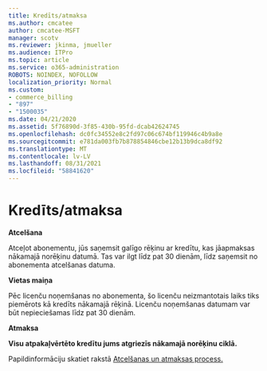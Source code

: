 ```yaml
---
title: Kredīts/atmaksa
ms.author: cmcatee
author: cmcatee-MSFT
manager: scotv
ms.reviewer: jkinma, jmueller
ms.audience: ITPro
ms.topic: article
ms.service: o365-administration
ROBOTS: NOINDEX, NOFOLLOW
localization_priority: Normal
ms.custom:
- commerce_billing
- "897"
- "1500035"
ms.date: 04/21/2020
ms.assetid: 5f76890d-3f85-430b-95fd-dcab42624745
ms.openlocfilehash: dc0fc34552e8c2fd97c06c674bf119946c4b9a8e
ms.sourcegitcommit: e781da003fb7b878854846cbe12b13b9dca8df92
ms.translationtype: MT
ms.contentlocale: lv-LV
ms.lasthandoff: 08/31/2021
ms.locfileid: "58841620"
---
```

# <a name="creditrefund"></a>Kredīts/atmaksa

**Atcelšana**
  
Atceļot abonementu, jūs saņemsit galīgo rēķinu ar kredītu, kas jāapmaksas nākamajā norēķinu datumā. Tas var ilgt līdz pat 30 dienām, līdz saņemsit no abonementa atcelšanas datuma.
  
**Vietas maiņa**
  
Pēc licenču noņemšanas no abonementa, šo licenču neizmantotais laiks tiks piemērots kā kredīts nākamajā rēķinā. Licenču noņemšanas datumam var būt nepieciešamas līdz pat 30 dienām.

**Atmaksa**

**Visu atpakaļvērtēto kredītu jums atgriezīs nākamajā norēķinu ciklā.**

Papildinformāciju skatiet rakstā [Atcelšanas un atmaksas process.](https://docs.microsoft.com/microsoft-365/commerce/subscriptions/cancel-your-subscription) 
